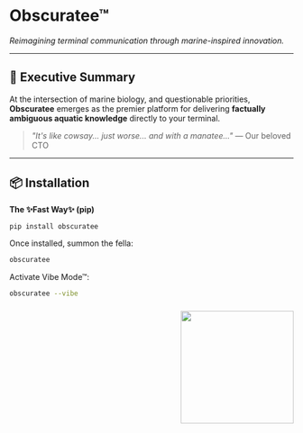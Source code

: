 # Obscuratee™
_Reimagining terminal communication through marine-inspired innovation._

---

## 🚀 Executive Summary  
At the intersection of marine biology, and questionable priorities, **Obscuratee** emerges as the premier platform for delivering **factually ambiguous aquatic knowledge** directly to your terminal.


> _"It's like cowsay... just worse... and with a manatee..."_
> — Our beloved CTO


---

## 📦 Installation

**The ✨Fast Way✨ (pip)**

```bash
pip install obscuratee
```

Once installed, summon the fella:

```bash
obscuratee
```
Activate Vibe Mode™:

```bash
obscuratee --vibe
```

###

<img align="right" height="200" src="https://i.pinimg.com/736x/c4/42/14/c44214d9b54a70dcc4dfe274e3b3004e.jpg"  />

###